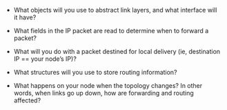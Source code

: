 - What objects will you use to abstract link layers, and what interface will it have?





- What fields in the IP packet are read to determine when to forward a packet?





- What will you do with a packet destined for local delivery (ie, destination IP == your node’s IP)?





- What structures will you use to store routing information?





- What happens on your node when the topology changes? In other words, when links go up down, how are forwarding and routing affected?